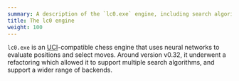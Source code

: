 ```yaml
---
summary: A description of the `lc0.exe` engine, including search algorithms, and backends.
title: The lc0 engine
weight: 100
---
```



`lc0.exe` is an
[UCI](https://en.wikipedia.org/wiki/Universal_Chess_Interface)-compatible chess
engine that uses neural networks to evaluate positions and select moves. Around
version v0.32, it underwent a refactoring which allowed it to support multiple
search algorithms, and support a wider range of backends.
